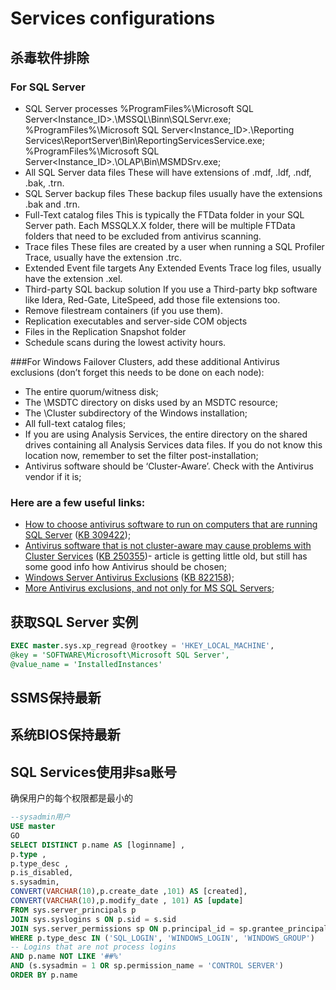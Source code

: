 # Services configurations

## 杀毒软件排除
### For SQL Server
- SQL Server processes
         %ProgramFiles%\Microsoft SQL Server\<Instance_ID>.<Instance Name>\MSSQL\Binn\SQLServr.exe;
        %ProgramFiles%\Microsoft SQL Server\<Instance_ID>.<Instance Name>\Reporting Services\ReportServer\Bin\ReportingServicesService.exe;
        %ProgramFiles%\Microsoft SQL Server\<Instance_ID>.<Instance Name>\OLAP\Bin\MSMDSrv.exe;
- All SQL Server data files
        These will have extensions of .mdf, .ldf, .ndf, .bak, .trn.
- SQL Server backup files
        These backup files usually have the extensions .bak and .trn.
- Full-Text catalog files
        This is typically the FTData folder in your SQL Server path. Each MSSQLX.X folder, there will be multiple FTData folders that need to be excluded from antivirus scanning.
- Trace files
        These files are created by a user when running a SQL Profiler Trace, usually have the extension .trc.
- Extended Event file targets
        Any Extended Events Trace log files, usually have the extension .xel.
- Third-party SQL backup solution
        If you use a Third-party bkp software like Idera, Red-Gate, LiteSpeed, add those file extensions too.
- Remove filestream containers (if you use them).
- Replication executables and server-side COM objects
- Files in the Replication Snapshot folder
- Schedule scans during the lowest activity hours.

###For Windows Failover Clusters, add these additional Antivirus exclusions (don’t forget this needs to be done on each node):

- The entire quorum/witness disk;
- The \MSDTC directory on disks used by an MSDTC resource;
- The \Cluster subdirectory of the Windows installation;
- All full-text catalog files;
- If you are using Analysis Services, the entire directory on the shared drives containing all Analysis Services data files. If you do not know this location now, remember to set the filter post-installation;
- Antivirus software should be ‘Cluster-Aware’. Check with the Antivirus vendor if it is;

### Here are a few useful links:

- [How to choose antivirus software to run on computers that are running SQL Server](https://support.microsoft.com/en-us/topic/how-to-choose-antivirus-software-to-run-on-computers-that-are-running-sql-server-feda079b-3e24-186b-945a-3051f6f3a95b) ([KB 309422](https://support.microsoft.com/zh-cn/topic/%E5%A6%82%E4%BD%95%E9%80%89%E6%8B%A9%E8%A6%81%E5%9C%A8%E8%BF%90%E8%A1%8C-sql-server-%E7%9A%84%E8%AE%A1%E7%AE%97%E6%9C%BA%E4%B8%8A%E8%BF%90%E8%A1%8C%E7%9A%84%E9%98%B2%E7%97%85%E6%AF%92%E8%BD%AF%E4%BB%B6-feda079b-3e24-186b-945a-3051f6f3a95b));
- [Antivirus software that is not cluster-aware may cause problems with Cluster Services](https://docs.microsoft.com/en-US/troubleshoot/windows-server/high-availability/not-cluster-aware-antivirus-software-cause-issue) ([KB 250355](https://docs.microsoft.com/zh-CN/troubleshoot/windows-server/high-availability/not-cluster-aware-antivirus-software-cause-issue))- article is getting little old, but still has some good info how Antivirus should be chosen;
- [Windows Server Antivirus Exclusions](https://support.microsoft.com/en-us/topic/virus-scanning-recommendations-for-enterprise-computers-that-are-running-windows-or-windows-server-kb822158-c067a732-f24a-9079-d240-3733e39b40bc) ([KB 822158](https://support.microsoft.com/en-us/topic/virus-scanning-recommendations-for-enterprise-computers-that-are-running-windows-or-windows-server-kb822158-c067a732-f24a-9079-d240-3733e39b40bc));
- [More Antivirus exclusions, and not only for MS SQL Servers](https://social.technet.microsoft.com/wiki/contents/articles/953.microsoft-anti-virus-exclusion-list.aspx);


## 获取SQL Server 实例
```sql
EXEC master.sys.xp_regread @rootkey = 'HKEY_LOCAL_MACHINE',
@key = 'SOFTWARE\Microsoft\Microsoft SQL Server',
@value_name = 'InstalledInstances'
```
## SSMS保持最新

## 系统BIOS保持最新
## SQL Services使用非sa账号

确保用户的每个权限都是最小的
```sql
--sysadmin用户
USE master
GO
SELECT DISTINCT p.name AS [loginname] ,
p.type ,
p.type_desc ,
p.is_disabled,
s.sysadmin,
CONVERT(VARCHAR(10),p.create_date ,101) AS [created],
CONVERT(VARCHAR(10),p.modify_date , 101) AS [update]
FROM sys.server_principals p
JOIN sys.syslogins s ON p.sid = s.sid
JOIN sys.server_permissions sp ON p.principal_id = sp.grantee_principal_id
WHERE p.type_desc IN ('SQL_LOGIN', 'WINDOWS_LOGIN', 'WINDOWS_GROUP')
-- Logins that are not process logins
AND p.name NOT LIKE '##%'
AND (s.sysadmin = 1 OR sp.permission_name = 'CONTROL SERVER')
ORDER BY p.name

```
